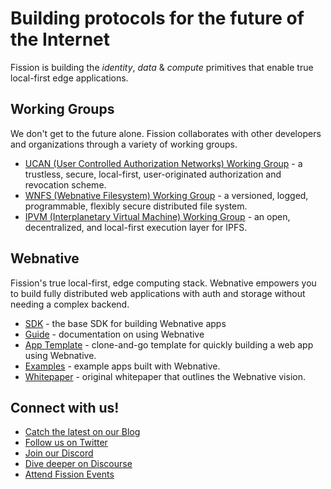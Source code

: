 # Building protocols for the future of the Internet

Fission is building the _identity_, _data_ & _compute_ primitives that enable true local-first edge applications.

## Working Groups

We don't get to the future alone. Fission collaborates with other developers and organizations through a variety of working groups.

- [UCAN (User Controlled Authorization Networks) Working Group](https://github.com/ucan-wg) - a trustless, secure, local-first, user-originated authorization and revocation scheme.
- [WNFS (Webnative Filesystem) Working Group](https://github.com/wnfs-wg/) - a versioned, logged, programmable, flexibly secure distributed file system.
- [IPVM (Interplanetary Virtual Machine) Working Group](https://github.com/ipvm-wg) - an open, decentralized, and local-first execution layer for IPFS.

## Webnative

Fission's true local-first, edge computing stack. Webnative empowers you to build fully distributed web applications with auth and storage without needing a complex backend.

- [SDK](https://github.com/fission-codes/webnative) - the base SDK for building Webnative apps
- [Guide](https://guide.fission.codes/) - documentation on using Webnative
- [App Template](https://github.com/webnative-examples/webnative-app-template) - clone-and-go template for quickly building a web app using Webnative.
- [Examples](https://github.com/webnative-examples) - example apps built with Webnative.
- [Whitepaper](https://github.com/fission-codes/whitepaper) - original whitepaper that outlines the Webnative vision.

## Connect with us!

- [Catch the latest on our Blog](https://fission.codes/blog/)
- [Follow us on Twitter](https://twitter.com/FISSIONcodes)
- [Join our Discord](https://fission.codes/discord)
- [Dive deeper on Discourse](https://talk.fission.codes/)
- [Attend Fission Events](https://lu.ma/fission-online-events)
